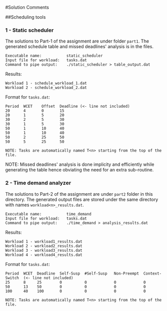 
#Solution Comments

##Scheduling tools

### 1 - Static scheduler

The solutions to Part-1 of the assignment are under folder ```part1```.
The generated schedule table and missed deadlines' analysis is in the files.
```
Executable name:           static_scheduler
Input file for workload:   tasks.dat
Command to pipe output:    ./static_scheduler > table_output.dat
```

Results:
```
Workload 1 - schedule_workload_1.dat
Workload 2 - schedule_workload_2.dat
```

Format for ```tasks.dat```:
```
Period  WCET    Offset  Deadline (<- line not included)
20      4       0       15      
20      1       5       20      
30      2       5       30      
30      1       5       30      
50      1       10      40      
50      1       10      40      
50      2       25      50      
50      5       25      50     

NOTE: Tasks are automatically named T<n> starting from the top of the file.
```

NOTE: Missed deadlines' analysis is done implicity and efficiently while generating the table hence obviating the need for an extra sub-routine.


### 2 - Time demand analyzer

The solutions to Part-2 of the assignment are under ```part2``` folder in this directory.
The generated output files are stored under the same directory with names ```workload<n>_results.dat```.

```
Executable name:           time_demand
Input file for workload:   tasks.dat
Command to pipe output:    ./time_demand > analysis_results.dat
```

Results:
```
Workload 1 - workload1_results.dat
Workload 2 - workload2_results.dat
Workload 3 - workload3_results.dat
Workload 4 - workload4_results.dat
```

Format for ```tasks.dat```:
```
Period  WCET  Deadline  Self-Susp  #Self-Susp   Non-Preempt  Context-Switch  (<- line not included)
25      8     25        0          0            0            0             
50      13    50        0          0            0            0             
100     40    100       0          0            0            0            

NOTE: Tasks are automatically named T<n> starting from the top of the file.
```

